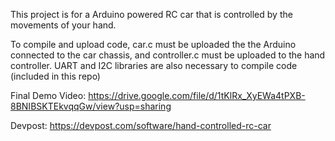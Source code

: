This project is for a Arduino powered RC car that is controlled by the movements of your hand.

To compile and upload code, car.c must be uploaded the the Arduino connected to the car chassis, and controller.c must be uploaded to the hand controller. UART and I2C libraries are also necessary to compile code (included in this repo)

Final Demo Video:
https://drive.google.com/file/d/1tKlRx_XyEWa4tPXB-8BNIBSKTEkvqqGw/view?usp=sharing

Devpost:
https://devpost.com/software/hand-controlled-rc-car
